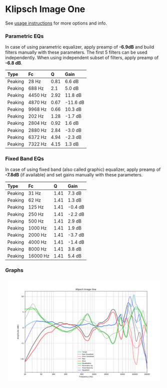 # Klipsch Image One
See [usage instructions](https://github.com/jaakkopasanen/AutoEq#usage) for more options and info.

### Parametric EQs
In case of using parametric equalizer, apply preamp of **-6.9dB** and build filters manually
with these parameters. The first 5 filters can be used independently.
When using independent subset of filters, apply preamp of **-6.8 dB**.

| Type    | Fc      |    Q | Gain     |
|:--------|:--------|:-----|:---------|
| Peaking | 28 Hz   | 0.81 | 6.6 dB   |
| Peaking | 688 Hz  | 2.1  | 5.0 dB   |
| Peaking | 4450 Hz | 2.92 | 11.8 dB  |
| Peaking | 4870 Hz | 0.67 | -11.6 dB |
| Peaking | 9968 Hz | 0.66 | 10.3 dB  |
| Peaking | 202 Hz  | 1.28 | -1.7 dB  |
| Peaking | 2804 Hz | 0.92 | 1.6 dB   |
| Peaking | 2880 Hz | 2.84 | -3.0 dB  |
| Peaking | 6372 Hz | 4.94 | -2.3 dB  |
| Peaking | 7322 Hz | 4.15 | 1.3 dB   |

### Fixed Band EQs
In case of using fixed band (also called graphic) equalizer, apply preamp of **-7.8dB**
(if available) and set gains manually with these parameters.

| Type    | Fc       |    Q | Gain    |
|:--------|:---------|:-----|:--------|
| Peaking | 31 Hz    | 1.41 | 7.3 dB  |
| Peaking | 62 Hz    | 1.41 | 1.3 dB  |
| Peaking | 125 Hz   | 1.41 | -0.4 dB |
| Peaking | 250 Hz   | 1.41 | -2.2 dB |
| Peaking | 500 Hz   | 1.41 | 2.9 dB  |
| Peaking | 1000 Hz  | 1.41 | 1.9 dB  |
| Peaking | 2000 Hz  | 1.41 | -3.7 dB |
| Peaking | 4000 Hz  | 1.41 | -1.4 dB |
| Peaking | 8000 Hz  | 1.41 | 3.8 dB  |
| Peaking | 16000 Hz | 1.41 | 5.4 dB  |

### Graphs
![](./Klipsch%20Image%20One.png)